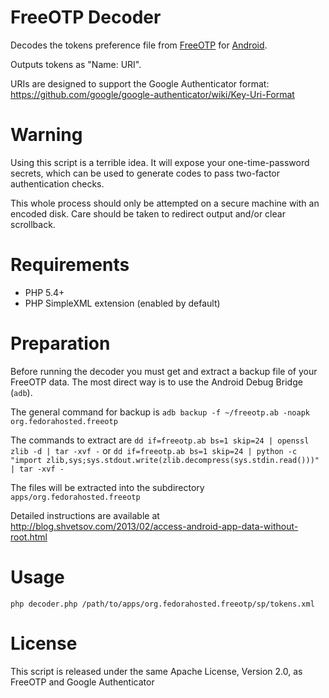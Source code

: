 FreeOTP Decoder
=

Decodes the tokens preference file from [FreeOTP](https://fedorahosted.org/freeotp/) for [Android](https://play.google.com/store/apps/details?id=org.fedorahosted.freeotp).

Outputs tokens as "Name: URI".

URIs are designed to support the Google Authenticator format:  
https://github.com/google/google-authenticator/wiki/Key-Uri-Format

Warning
==
Using this script is a terrible idea. It will expose your one-time-password secrets,
which can be used to generate codes to pass two-factor authentication checks.

This whole process should only be attempted on a secure machine with an encoded disk.
Care should be taken to redirect output and/or clear scrollback.

Requirements
==
* PHP 5.4+
* PHP SimpleXML extension (enabled by default)

Preparation
==
Before running the decoder you must get and extract a backup file of your FreeOTP data.
The most direct way is to use the Android Debug Bridge (`adb`).

The general command for backup is `adb backup -f ~/freeotp.ab -noapk org.fedorahosted.freeotp`

The commands to extract are `dd if=freeotp.ab bs=1 skip=24 | openssl zlib -d | tar -xvf -`
or `dd if=freeotp.ab bs=1 skip=24 | python -c "import zlib,sys;sys.stdout.write(zlib.decompress(sys.stdin.read()))" | tar -xvf -`

The files will be extracted into the subdirectory `apps/org.fedorahosted.freeotp`

Detailed instructions are available at http://blog.shvetsov.com/2013/02/access-android-app-data-without-root.html

Usage
==
`php decoder.php /path/to/apps/org.fedorahosted.freeotp/sp/tokens.xml`

License
==
This script is released under the same Apache License, Version 2.0, as FreeOTP and
Google Authenticator
